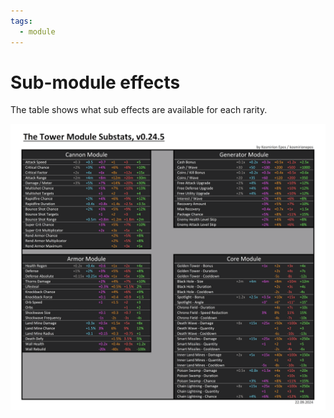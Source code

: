 ```yaml
---
tags:
  - module
---
```


# Sub-module effects

The table shows what sub effects are available for each rarity.

![Sub Stats](../assets/images/module-sub-stat/20241110.png)
